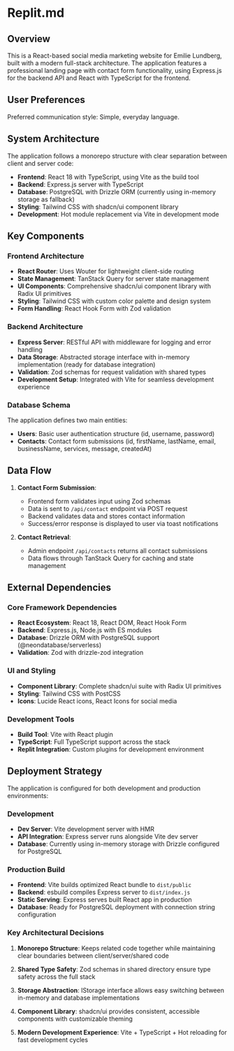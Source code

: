 # Replit.md

## Overview

This is a React-based social media marketing website for Emilie Lundberg, built with a modern full-stack architecture. The application features a professional landing page with contact form functionality, using Express.js for the backend API and React with TypeScript for the frontend.

## User Preferences

Preferred communication style: Simple, everyday language.

## System Architecture

The application follows a monorepo structure with clear separation between client and server code:

- **Frontend**: React 18 with TypeScript, using Vite as the build tool
- **Backend**: Express.js server with TypeScript
- **Database**: PostgreSQL with Drizzle ORM (currently using in-memory storage as fallback)
- **Styling**: Tailwind CSS with shadcn/ui component library
- **Development**: Hot module replacement via Vite in development mode

## Key Components

### Frontend Architecture
- **React Router**: Uses Wouter for lightweight client-side routing
- **State Management**: TanStack Query for server state management
- **UI Components**: Comprehensive shadcn/ui component library with Radix UI primitives
- **Styling**: Tailwind CSS with custom color palette and design system
- **Form Handling**: React Hook Form with Zod validation

### Backend Architecture
- **Express Server**: RESTful API with middleware for logging and error handling
- **Data Storage**: Abstracted storage interface with in-memory implementation (ready for database integration)
- **Validation**: Zod schemas for request validation with shared types
- **Development Setup**: Integrated with Vite for seamless development experience

### Database Schema
The application defines two main entities:
- **Users**: Basic user authentication structure (id, username, password)
- **Contacts**: Contact form submissions (id, firstName, lastName, email, businessName, services, message, createdAt)

## Data Flow

1. **Contact Form Submission**:
   - Frontend form validates input using Zod schemas
   - Data is sent to `/api/contact` endpoint via POST request
   - Backend validates data and stores contact information
   - Success/error response is displayed to user via toast notifications

2. **Contact Retrieval**:
   - Admin endpoint `/api/contacts` returns all contact submissions
   - Data flows through TanStack Query for caching and state management

## External Dependencies

### Core Framework Dependencies
- **React Ecosystem**: React 18, React DOM, React Hook Form
- **Backend**: Express.js, Node.js with ES modules
- **Database**: Drizzle ORM with PostgreSQL support (@neondatabase/serverless)
- **Validation**: Zod with drizzle-zod integration

### UI and Styling
- **Component Library**: Complete shadcn/ui suite with Radix UI primitives
- **Styling**: Tailwind CSS with PostCSS
- **Icons**: Lucide React icons, React Icons for social media

### Development Tools
- **Build Tool**: Vite with React plugin
- **TypeScript**: Full TypeScript support across the stack
- **Replit Integration**: Custom plugins for development environment

## Deployment Strategy

The application is configured for both development and production environments:

### Development
- **Dev Server**: Vite development server with HMR
- **API Integration**: Express server runs alongside Vite dev server
- **Database**: Currently using in-memory storage with Drizzle configured for PostgreSQL

### Production Build
- **Frontend**: Vite builds optimized React bundle to `dist/public`
- **Backend**: esbuild compiles Express server to `dist/index.js`
- **Static Serving**: Express serves built React app in production
- **Database**: Ready for PostgreSQL deployment with connection string configuration

### Key Architectural Decisions

1. **Monorepo Structure**: Keeps related code together while maintaining clear boundaries between client/server/shared code

2. **Shared Type Safety**: Zod schemas in shared directory ensure type safety across the full stack

3. **Storage Abstraction**: IStorage interface allows easy switching between in-memory and database implementations

4. **Component Library**: shadcn/ui provides consistent, accessible components with customizable theming

5. **Modern Development Experience**: Vite + TypeScript + Hot reloading for fast development cycles